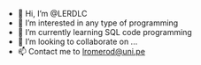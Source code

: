- 👋 Hi, I’m @LERDLC
- 👀 I’m interested in any type of programming 
- 🌱 I’m currently learning SQL code programming
- 💞️ I’m looking to collaborate on ...
- 📫 Contact me to lromerod@uni.pe

<!---
LERDLC/LERDLC is a ✨ special ✨ repository because its `README.md` (this file) appears on your GitHub profile.
You can click the Preview link to take a look at your changes.
--->
